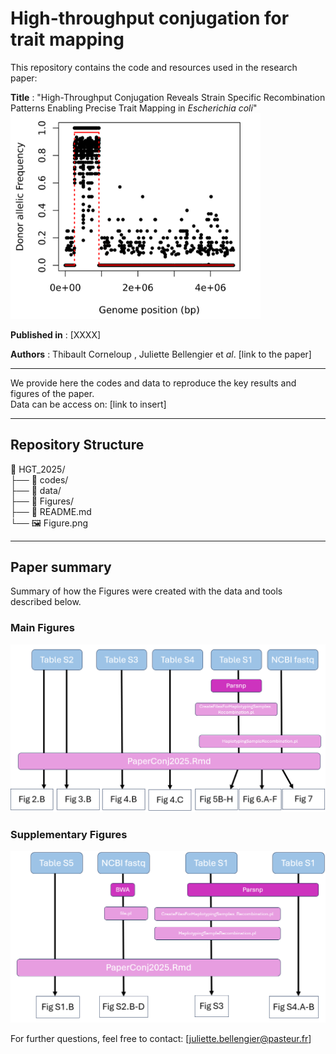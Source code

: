 # High-throughput conjugation for trait mapping

This repository contains the code and resources used in the research paper:

**Title** : "High-Throughput Conjugation Reveals Strain Specific Recombination Patterns Enabling Precise Trait Mapping in *Escherichia coli*"
<img src="Figure.png" alt="figure" width="400" />

**Published in** : [XXXX]

**Authors** : Thibault Corneloup , Juliette Bellengier et *al*. [link to the paper]  

___
We provide here the codes and data to reproduce the key results and figures of the paper.    
Data can be access on: 
[link to insert]
___

## **Repository Structure**  
📂 HGT_2025/  
├── 📂 codes/  
├── 📂 data/  
├── 📂 Figures/  
├── 📄 README.md  
└── 🖼️ Figure.png  
___

## **Paper summary**  
Summary of how the Figures were created with the data and tools described below.
### **Main Figures**  
<img src="Figures/Raw_to_final_data1.png" alt="figure" width="800" />

### **Supplementary Figures**  

<img src="Figures/Raw_to_final_data2.png" alt="figure" width="800" />


For further questions, feel free to contact: [juliette.bellengier@pasteur.fr]

